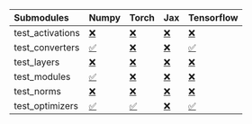 | Submodules       | Numpy                                                                                                                           | Torch                                                                                                                           | Jax                                                                                                                             | Tensorflow                                                                                                                      |
|:-----------------|:--------------------------------------------------------------------------------------------------------------------------------|:--------------------------------------------------------------------------------------------------------------------------------|:--------------------------------------------------------------------------------------------------------------------------------|:--------------------------------------------------------------------------------------------------------------------------------|
| test_activations | <a href="https://github.com/unifyai/ivy/runs/7921808369?check_suite_focus=true" rel="noopener noreferrer" target="_blank">❌</a> | <a href="https://github.com/unifyai/ivy/runs/7921809390?check_suite_focus=true" rel="noopener noreferrer" target="_blank">❌</a> | <a href="https://github.com/unifyai/ivy/runs/7921810095?check_suite_focus=true" rel="noopener noreferrer" target="_blank">❌</a> | <a href="https://github.com/unifyai/ivy/runs/7921810859?check_suite_focus=true" rel="noopener noreferrer" target="_blank">❌</a> |
| test_converters  | <a href="https://github.com/unifyai/ivy/runs/7921808550?check_suite_focus=true" rel="noopener noreferrer" target="_blank">✅</a> | <a href="https://github.com/unifyai/ivy/runs/7921809516?check_suite_focus=true" rel="noopener noreferrer" target="_blank">❌</a> | <a href="https://github.com/unifyai/ivy/runs/7921810211?check_suite_focus=true" rel="noopener noreferrer" target="_blank">❌</a> | <a href="https://github.com/unifyai/ivy/runs/7921810984?check_suite_focus=true" rel="noopener noreferrer" target="_blank">✅</a> |
| test_layers      | <a href="https://github.com/unifyai/ivy/runs/7921808696?check_suite_focus=true" rel="noopener noreferrer" target="_blank">❌</a> | <a href="https://github.com/unifyai/ivy/runs/7921809625?check_suite_focus=true" rel="noopener noreferrer" target="_blank">❌</a> | <a href="https://github.com/unifyai/ivy/runs/7921810328?check_suite_focus=true" rel="noopener noreferrer" target="_blank">❌</a> | <a href="https://github.com/unifyai/ivy/runs/7921811089?check_suite_focus=true" rel="noopener noreferrer" target="_blank">❌</a> |
| test_modules     | <a href="https://github.com/unifyai/ivy/runs/7921808843?check_suite_focus=true" rel="noopener noreferrer" target="_blank">✅</a> | <a href="https://github.com/unifyai/ivy/runs/7921809744?check_suite_focus=true" rel="noopener noreferrer" target="_blank">❌</a> | <a href="https://github.com/unifyai/ivy/runs/7921810498?check_suite_focus=true" rel="noopener noreferrer" target="_blank">❌</a> | <a href="https://github.com/unifyai/ivy/runs/7921811194?check_suite_focus=true" rel="noopener noreferrer" target="_blank">❌</a> |
| test_norms       | <a href="https://github.com/unifyai/ivy/runs/7921808969?check_suite_focus=true" rel="noopener noreferrer" target="_blank">❌</a> | <a href="https://github.com/unifyai/ivy/runs/7921809860?check_suite_focus=true" rel="noopener noreferrer" target="_blank">❌</a> | <a href="https://github.com/unifyai/ivy/runs/7921810624?check_suite_focus=true" rel="noopener noreferrer" target="_blank">❌</a> | <a href="https://github.com/unifyai/ivy/runs/7921811332?check_suite_focus=true" rel="noopener noreferrer" target="_blank">❌</a> |
| test_optimizers  | <a href="https://github.com/unifyai/ivy/runs/7921809111?check_suite_focus=true" rel="noopener noreferrer" target="_blank">✅</a> | <a href="https://github.com/unifyai/ivy/runs/7921809977?check_suite_focus=true" rel="noopener noreferrer" target="_blank">✅</a> | <a href="https://github.com/unifyai/ivy/runs/7921810738?check_suite_focus=true" rel="noopener noreferrer" target="_blank">❌</a> | <a href="https://github.com/unifyai/ivy/runs/7921811469?check_suite_focus=true" rel="noopener noreferrer" target="_blank">✅</a> |